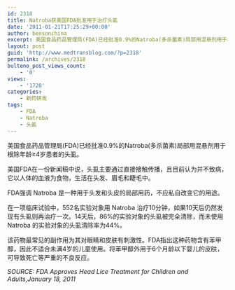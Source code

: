 ```yaml
---
id: 2318
title: Natroba获美国FDA批准用于治疗头虱
date: '2011-01-21T17:25:29+00:00'
author: bensonchina
excerpt: 美国食品药品管理局(FDA)已经批准0.9%的Natroba(多杀菌素)局部用混悬剂用于根除年龄≥4岁患者的头虱。
layout: post
guid: 'http://www.medtransblog.com/?p=2318'
permalink: /archives/2318
bulteno_post_views_count:
    - '0'
views:
    - '1720'
categories:
    - 新药研发
tags:
    - FDA
    - Natroba
    - 头虱
---
```


美国食品药品管理局(FDA)已经批准0.9%的Natroba(多杀菌素)局部用混悬剂用于根除年龄≥4岁患者的头虱。

美国FDA在一份新闻稿中说，头虱主要通过直接接触传播，且目前认为并不致病，它以人体的血液为食物，生活在头发、眉毛和睫毛中。

FDA强调 Natroba 是一种用于头发和头皮的局部用药，不应私自改变它的用途。

在一项临床试验中，552名实验对象用 Natroba 治疗10分钟，如果10天后仍然发现有头虱则再治疗一次。14天后，86%的实验对象的头虱被完全清除，而未使用 Natroba 的实验对象的头虱清除率为44%。

该药物最常见的副作用为其对眼睛和皮肤有刺激性。FDA指出这种药物含有苯甲醇，因此不适合未满4岁的儿童使用。将苯甲醇外用于6个月龄以下婴儿的皮肤，可导致死亡等严重的不良反应。

*SOURCE: FDA Approves Head Lice Treatment for Children and Adults,January 18, 2011*